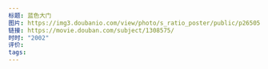 ```yaml
---
标题: 蓝色大门
图片: https://img3.doubanio.com/view/photo/s_ratio_poster/public/p2650516283.webp
链接: https://movie.douban.com/subject/1308575/
时时: "2002"
评价: 
tags:
---
```


